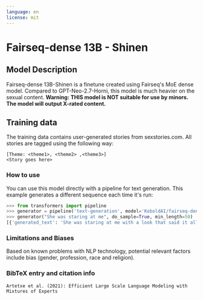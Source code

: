```yaml
---
language: en
license: mit
---
```

# Fairseq-dense 13B - Shinen
## Model Description
Fairseq-dense 13B-Shinen is a finetune created using Fairseq's MoE dense model. Compared to GPT-Neo-2.7-Horni, this model is much heavier on the sexual content.
**Warning: THIS model is NOT suitable for use by minors. The model will output X-rated content.**
## Training data
The training data contains user-generated stories from sexstories.com. All stories are tagged using the following way:
```
[Theme: <theme1>, <theme2> ,<theme3>]
<Story goes here>
```
### How to use
You can use this model directly with a pipeline for text generation. This example generates a different sequence each time it's run:
```py
>>> from transformers import pipeline
>>> generator = pipeline('text-generation', model='KoboldAI/fairseq-dense-13B-Shinen')
>>> generator("She was staring at me", do_sample=True, min_length=50)
[{'generated_text': 'She was staring at me with a look that said it all. She wanted me so badly tonight that I wanted'}]
```
### Limitations and Biases
Based on known problems with NLP technology, potential relevant factors include bias (gender, profession, race and religion).

### BibTeX entry and citation info
```
Artetxe et al. (2021): Efficient Large Scale Language Modeling with Mixtures of Experts
```